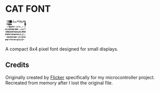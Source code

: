 # CAT FONT

![CAT_font](./CAT_font.png)

A compact 8x4 pixel font designed for small displays.

## Credits

Originally created by [Flicker]() specifically for my microcontroller project.  
Recreated from memory after I lost the original file.